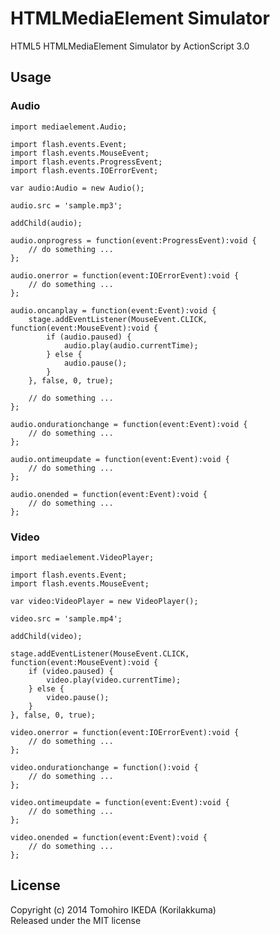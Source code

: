 HTMLMediaElement Simulator
=========
  
HTML5 HTMLMediaElement Simulator by ActionScript 3.0
  
## Usage

### Audio
  
    import mediaelement.Audio;

    import flash.events.Event;
    import flash.events.MouseEvent;
    import flash.events.ProgressEvent;
    import flash.events.IOErrorEvent;

    var audio:Audio = new Audio();

    audio.src = 'sample.mp3';

    addChild(audio);

    audio.onprogress = function(event:ProgressEvent):void {
        // do something ...
    };

    audio.onerror = function(event:IOErrorEvent):void {
        // do something ...
    };

    audio.oncanplay = function(event:Event):void {
        stage.addEventListener(MouseEvent.CLICK, function(event:MouseEvent):void {
            if (audio.paused) {
                audio.play(audio.currentTime);
            } else {
                audio.pause();
            }
        }, false, 0, true);

        // do something ...
    };

    audio.ondurationchange = function(event:Event):void {
        // do something ...
    };

    audio.ontimeupdate = function(event:Event):void {
        // do something ...
    };

    audio.onended = function(event:Event):void {
        // do something ...
    };
  
### Video
  
    import mediaelement.VideoPlayer;

    import flash.events.Event;
    import flash.events.MouseEvent;

    var video:VideoPlayer = new VideoPlayer();

    video.src = 'sample.mp4';

    addChild(video);

    stage.addEventListener(MouseEvent.CLICK, function(event:MouseEvent):void {
        if (video.paused) {
            video.play(video.currentTime);
        } else {
            video.pause();
        }
    }, false, 0, true);

    video.onerror = function(event:IOErrorEvent):void {
        // do something ...
    };

    video.ondurationchange = function():void {
        // do something ...
    };

    video.ontimeupdate = function(event:Event):void {
        // do something ...
    };

    video.onended = function(event:Event):void {
        // do something ...
    };
  
## License
  
Copyright (c) 2014 Tomohiro IKEDA (Korilakkuma)  
Released under the MIT license
  
